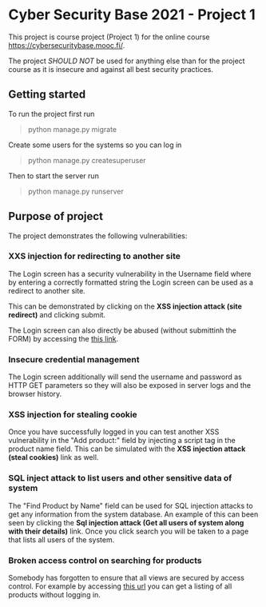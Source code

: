 # Cyber Security Base 2021 - Project 1

This project is course project (Project 1) for the online course https://cybersecuritybase.mooc.fi/.

The project *SHOULD NOT* be used for anything else than for the project course as it is insecure and 
against all best security practices.

## Getting started

To run the project first run

> python manage.py migrate

Create some users for the systems so you can log in

>python manage.py createsuperuser

Then to start the server run

> python manage.py runserver

## Purpose of project

The project demonstrates the following vulnerabilities:

### XXS injection for redirecting to another site

The Login screen has a security vulnerability in the Username field where by entering a correctly formatted
string the Login screen can be used as a redirect to another site.

This can be demonstrated by clicking on the **XSS injection attack (site redirect)** and clicking submit.

The Login screen can also directly be abused (without submittinh the FORM) by accessing the [this link](http://localhost:8000/login?message=%3Cimg%20src=%22https://www.freepnglogos.com/uploads/hacker-png/hacker-interpol-arrests-suspected-anonymous-hackers-motley-5.png%22%20onload=%22window.location.href=%27http://some.malicious.site.com%27;this.parentNode.removeChild(this);%22/%3E%20not%20found).

### Insecure credential management

The Login screen additionally will send the username and password as HTTP GET parameters so they will also be exposed in server logs and the browser history.

### XSS injection for stealing cookie

Once you have successfully logged in you can test another XSS vulnerability in the "Add product:" field by injecting a script tag in the product name field. This can be simulated with the **XSS injection attack (steal cookies)** link as well.

### SQL inject attack to list users and other sensitive data of system

The "Find Product by Name" field can be used for SQL injection attacks to get any information from the system database. An example of this can been seen by clicking the **Sql injection attack (Get all users of system along with their details)** link. Once you click search you will be taken to a page that lists all users of the system.

### Broken access control on searching for products

Somebody has forgotten to ensure that all views are secured by access control. For example by accessing [this url](http://127.0.0.1:8000/find_product?name=) you can get a listing of all products without logging in.